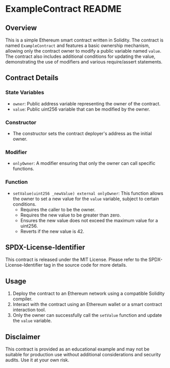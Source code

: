 # ExampleContract README

## Overview

This is a simple Ethereum smart contract written in Solidity. The contract is named `ExampleContract` and features a basic ownership mechanism, allowing only the contract owner to modify a public variable named `value`. The contract also includes additional conditions for updating the value, demonstrating the use of modifiers and various require/assert statements.

## Contract Details

### State Variables

- `owner`: Public address variable representing the owner of the contract.
- `value`: Public uint256 variable that can be modified by the owner.

### Constructor

- The constructor sets the contract deployer's address as the initial owner.

### Modifier

- `onlyOwner`: A modifier ensuring that only the owner can call specific functions.

### Function

- `setValue(uint256 _newValue) external onlyOwner`: This function allows the owner to set a new value for the `value` variable, subject to certain conditions.
  - Requires the caller to be the owner.
  - Requires the new value to be greater than zero.
  - Ensures the new value does not exceed the maximum value for a uint256.
  - Reverts if the new value is 42.

## SPDX-License-Identifier

This contract is released under the MIT License. Please refer to the SPDX-License-Identifier tag in the source code for more details.

## Usage

1. Deploy the contract to an Ethereum network using a compatible Solidity compiler.
2. Interact with the contract using an Ethereum wallet or a smart contract interaction tool.
3. Only the owner can successfully call the `setValue` function and update the `value` variable.

## Disclaimer

This contract is provided as an educational example and may not be suitable for production use without additional considerations and security audits. Use it at your own risk.
